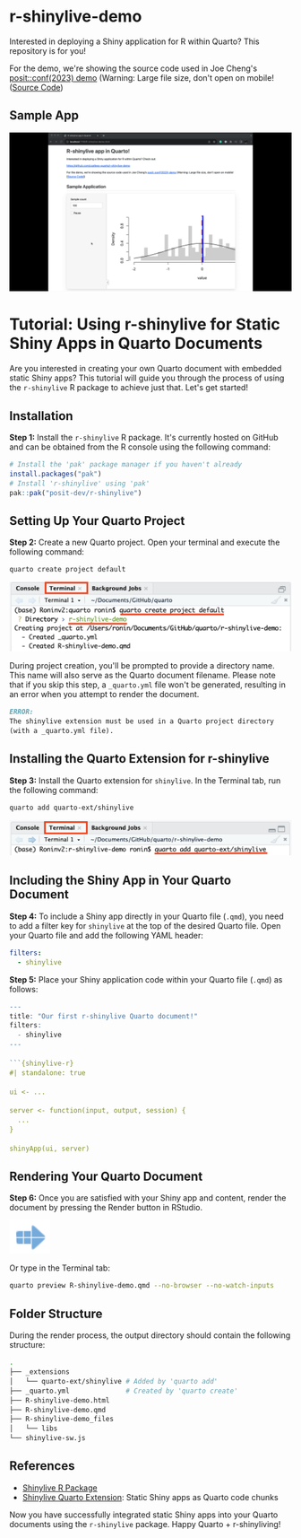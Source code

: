 # r-shinylive-demo

Interested in deploying a Shiny application for R within Quarto? This repository is for you!

For the demo, we're showing the source code used in Joe Cheng's [posit::conf(2023) demo](https://jcheng5.github.io/posit-conf-2023-shinylive/#/option-3-include-1) (Warning: Large file size, don't open on mobile! ([Source Code](https://github.com/jcheng5/posit-conf-2023-shinylive/blob/d385ad18eb0d867f25cc4721d9e8c25aeb2dfb90/slides.qmd#L299))

## Sample App

![Example of the Shinylive app running in a Quarto HTML Document](images/demo-r-shinylive-app-inbrowser.gif)

# Tutorial: Using r-shinylive for Static Shiny Apps in Quarto Documents

Are you interested in creating your own Quarto document with embedded static Shiny apps? This tutorial will guide you through the process of using the `r-shinylive` R package to achieve just that. Let's get started!

## Installation

**Step 1:** Install the `r-shinylive` R package. It's currently hosted on GitHub and can be obtained from the R console using the following command:

```r
# Install the 'pak' package manager if you haven't already
install.packages("pak")
# Install 'r-shinylive' using 'pak'
pak::pak("posit-dev/r-shinylive")
```

## Setting Up Your Quarto Project

**Step 2:** Create a new Quarto project. Open your terminal and execute the following command:

```sh
quarto create project default
```

![Screenshot showing the Terminal tab of RStudio with the command to create a Quarto project.](images/create-quarto-r-shiny-live-project.png)

During project creation, you'll be prompted to provide a directory name. This name will also serve as the Quarto document filename. Please note that if you skip this step, a `_quarto.yml` file won't be generated, resulting in an error when you attempt to render the document.

```md
ERROR:
The shinylive extension must be used in a Quarto project directory
(with a _quarto.yml file).
```

## Installing the Quarto Extension for r-shinylive

**Step 3:** Install the Quarto extension for `shinylive`. In the Terminal tab, run the following command:

```sh
quarto add quarto-ext/shinylive
```

![Screenshot showing the Terminal tab of RStudio with the Quarto Extension installation command.](images/install-shinylive-in-terminal.png)

## Including the Shiny App in Your Quarto Document

**Step 4:** To include a Shiny app directly in your Quarto file (`.qmd`), you need to add a filter key for `shinylive` at the top of the desired Quarto file. Open your Quarto file and add the following YAML header:

```yml
filters:
  - shinylive
```

**Step 5:** Place your Shiny application code within your Quarto file (`.qmd`) as follows:

```r
---
title: "Our first r-shinylive Quarto document!"
filters:
  - shinylive
---

```{shinylive-r}
#| standalone: true

ui <- ...

server <- function(input, output, session) {
  ...
}

shinyApp(ui, server)
```

## Rendering Your Quarto Document

**Step 6:** Once you are satisfied with your Shiny app and content, render the document by pressing the Render button in RStudio.

![Press the render button in RStudio](images/rstudio-render-button.png)

Or type in the Terminal tab:

```sh
quarto preview R-shinylive-demo.qmd --no-browser --no-watch-inputs
```

## Folder Structure

During the render process, the output directory should contain the following structure:

```sh
.
├── _extensions
│   └── quarto-ext/shinylive # Added by 'quarto add'
├── _quarto.yml              # Created by 'quarto create'
├── R-shinylive-demo.html
├── R-shinylive-demo.qmd
├── R-shinylive-demo_files
│   └── libs
└── shinylive-sw.js
```

## References

- [Shinylive R Package](https://github.com/posit-dev/r-shinylive)
- [Shinylive Quarto Extension](https://github.com/quarto-ext/shinylive): Static Shiny apps as Quarto code chunks

Now you have successfully integrated static Shiny apps into your Quarto documents using the `r-shinylive` package. Happy Quarto + r-shinyliving!